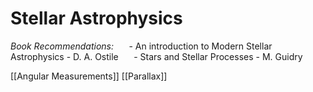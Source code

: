 # Stellar Astrophysics

*Book Recommendations:*
$\quad$ - An introduction to Modern Stellar Astrophysics - D. A. Ostile
$\quad$ - Stars and Stellar Processes - M. Guidry

[[Angular Measurements]]
[[Parallax]]